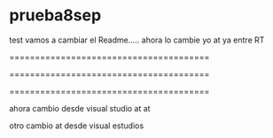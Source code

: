 # prueba8sep
test
vamos a cambiar el Readme.....
ahora lo cambie yo at
ya entre RT

=======================================


=======================================

=======================================

ahora cambio desde visual studio at at

otro cambio at desde visual estudios